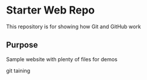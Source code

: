 # Starter Web Repo

This repository is for showing how Git and GitHub work

## Purpose

Sample website with plenty of files for demos

git taining 